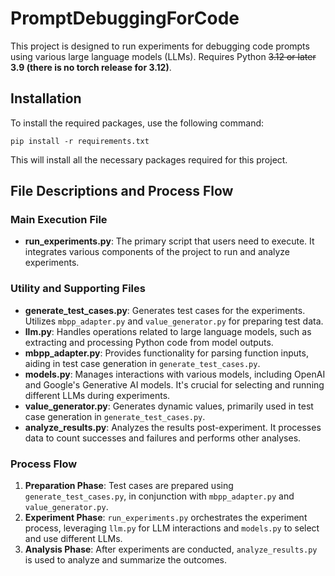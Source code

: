 # PromptDebuggingForCode

This project is designed to run experiments for debugging code prompts using various large language models (LLMs). Requires Python ~~3.12 or later~~ **3.9 (there is no torch release for 3.12)**.

## Installation

To install the required packages, use the following command:

```pip install -r requirements.txt```

This will install all the necessary packages required for this project.

## File Descriptions and Process Flow

### Main Execution File
- **run_experiments.py**: The primary script that users need to execute. It integrates various components of the project to run and analyze experiments.

### Utility and Supporting Files
- **generate_test_cases.py**: Generates test cases for the experiments. Utilizes `mbpp_adapter.py` and `value_generator.py` for preparing test data.
- **llm.py**: Handles operations related to large language models, such as extracting and processing Python code from model outputs.
- **mbpp_adapter.py**: Provides functionality for parsing function inputs, aiding in test case generation in `generate_test_cases.py`.
- **models.py**: Manages interactions with various models, including OpenAI and Google's Generative AI models. It's crucial for selecting and running different LLMs during experiments.
- **value_generator.py**: Generates dynamic values, primarily used in test case generation in `generate_test_cases.py`.
- **analyze_results.py**: Analyzes the results post-experiment. It processes data to count successes and failures and performs other analyses.

### Process Flow
1. **Preparation Phase**: Test cases are prepared using `generate_test_cases.py`, in conjunction with `mbpp_adapter.py` and `value_generator.py`.
2. **Experiment Phase**: `run_experiments.py` orchestrates the experiment process, leveraging `llm.py` for LLM interactions and `models.py` to select and use different LLMs.
3. **Analysis Phase**: After experiments are conducted, `analyze_results.py` is used to analyze and summarize the outcomes.